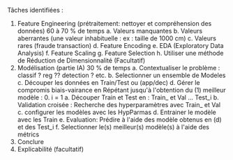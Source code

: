 Tâches identifiées : 

1. Feature Engineering (prétraitement: nettoyer et compréhension des données) 60 à 70 % de temps
    a. Valeurs manquantes
    b. Valeurs aberrantes (une valeur inhabituelle : ex : taille de 1000 cm)
    c. Valeurs rares (fraude transaction)
    d. Feature Encoding
    e. EDA (Exploratory Data Analysis)
    f. Feature Scaling
    g. Feature Selection
    h. Utiliser une méthode de Réduction de Dimensionnalité (Facultatif)
2. Modélisation (partie IA) 30 % de temps
    a. Contextualiser le problème : classif ? reg ?? detection ? etc.
    b. Selectionner un ensemble de Modeles
    c. Découper les données en Train/Test ou (app/dec)
    d. Gérer le compromis biais-vairance en Répétant jusqu'à l'obtention du (1) meilleur modèle :
    	0. i = 1
    	a. Découper Train et Test en : Train_ et Val ... Test_i
    	b. Validation croisée : Recherche des hyperparamètres avec Train_ et Val
    	c. configurer les modèles avec les HypParmas
    	d. Entrainer le modèle avec les Train
    	e. Evaluation: Prédire à l'aide des modèle obtenus en (d) et des Test_i
    	f. Selectionner le(s) meilleur(s) modèle(s) à l'aide des métrics
4. Conclure
5. Explicabilité (facultatif)

